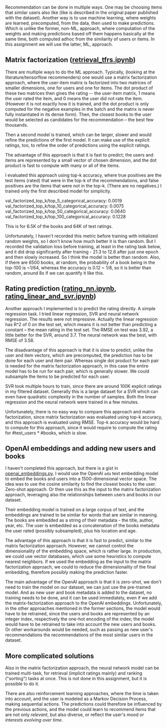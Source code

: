 Recommendation can be done in multiple ways. One may be choosing items that similar users also like (like is described in the original 
paper published with the dataset). Another way is to use machine learning, where weights are learned, precomputed, from the data, then used
to make predictions.
Which is unlike the former, non-ML, approach, where computation of the weights and making predictions based off them happens basically at the same time, 
both computed adhoc from the similarity of users or items. In this assignment we will use the latter, ML, approach. 

## Matrix factorization ([retrieval_tfrs.ipynb](retrieval_tfrs.ipynb))
There are multiple ways to do the ML approach. Typically, (looking at the literature/tensorflow recommenders) one would use a matrix factorization approach, 
where the user-item matrix is factorized into two matrices of smaller dimensions, one for users and one for items. The dot product of these two matrices 
then gives the rating -- the user-item matrix, 1 means the user rated the item, and 0 means
the user did not rate the item. (However it is not exactly how it is trained, and the dot product is only computed for the
negative examples in the batch and the matrix is never fully instantiated in its dense form). Then, the closest books to the 
user would be selected as candidates for the recommendation – the best few thousands.

Then a second model is trained, which can be larger, slower and would refine the predictions of the first model. It can make use of
the explicit ratings, too, to refine the order of predictions using the explicit ratings. 

The advantage of this approach is that it is fast to predict; the users and items are represented by a small vector of chosen dimension, and the dot product
is fast to compute with many or all of the items.

I evaluated this approach using top-k accuracy, where true positives are the test items (rated) that were in the top-k of the recommendations, and false positives
are the items that were not in the top-k. (There are no negatives.) I trained only the first described model for simplicity.

val_factorized_top_k/top_5_categorical_accuracy: 0.0019  
val_factorized_top_k/top_10_categorical_accuracy: 0.0075  
val_factorized_top_k/top_50_categorical_accuracy: 0.0640  
val_factorized_top_k/top_100_categorical_accuracy: 0.1228  

This is for 6.5K of the books and 64K of test ratings. 

Unfortunately, I haven't recorded this metric before training with initialized random weights, so I don't know how much better it is than random.
But I recorded the validation loss before training, at least in the rating task below, and it did drop significantly 
after training - 21.3 to 12.6 after just one epoch and then slowly increased. So I think the model is better than random.
Also, if there are 6500 books, at random, the probability of a book being in the top-100 is ~1/64, whereas the accuracy is 0.12 ~ 1/8, so it is better than random, around 8x
if we can quantify it like this.

## Rating prediction ([rating_nn.ipynb](rating_nn.ipynb), [rating_linear_and_svr.ipynb](rating_linear_and_svr.ipynb))

Another approach I implemented is to predict the rating directly. A simple regression task. I tried linear regression, SVR and neural network regression.
The results were not impressive. Actually the linear regression has R^2 of 0 on the test set, which means it is not better than predicting a constant – the mean rating
in the test set. The RMSE on test was 3.92, a little better for the SVR, around 3.7. The neural network was the best, with RMSE of 3.58.

The disadvantage of this approach is that it is slow to predict, unlike the user and item vectors, which are precomputed, the prediction
has to be done for each user and item pair. Whereas single dot product for each pair is needed for the matrix factorization approach, in this case 
the entire model has to be run for each pair, which is generally slower. We could subsample the items to be predicted for each user.

SVR took multiple hours to train, since there are around 100K explicit ratings in my filtered dataset. Generally this is 
a large dataset for a SVR which can even have quadratic complexity in the number of samples. Both the linear regression and the neural network
were trained in a few minutes.

Unfortunately, there is no easy way to compare this approach and matrix factorization, since matrix factorization was evaluated using
top-k accuracy, and this approach is evaluated using RMSE. Top-k accuracy would be hard to compute for this approach, since it would require
to compute the rating for #test_users * #books, which is slow.

## OpenAI embeddings and adding new users and books

I haven't completed this approach, but there is a gist in  [openai_embeddings.py](openai_embeddings.py). I would use the OpenAI `ada` text embedding model to embed the books and users
into a 1500-dimensional vector space. The idea was to use the cosine similarity to find the closest books to the user. Zero-shot approach.
Or then use this as the input to the matrix factorization approach, leveraging also the relationships between users and books in our dataset.

Their embedding model is trained on a large corpus of text, and the embeddings are trained to be similar for words that are similar in meaning. 
The books are embedded as a string of their metadata - the title, author, year, etc. The user is embedded as a concatenation
of the books metadata the user rated (possibly subsampled), plus his location and age.

The advantage of this approach is that it is fast to predict, similar to the matrix factorization approach. However, we cannot control the 
dimensionality of the embedding space, which is rather large. In production, we could use vector databases, which use some 
heuristics to compute nearest neighbors. If we used the embedding as the input to the matrix factorization approach,
we could to reduce the dimensionality of the final embedding, therefore possibly making the prediction faster.

The main advantage of the OpenAI approach is that it is zero-shot, we don't need to train the model on our dataset, we can just use the pre-trained model. And as new
user and book metadata is added to the dataset, no training needs to be done, and it can be used immediately, even if we add the matrix-factorization approach to the OpenAI embeddings.
Unfortunately, in the other approaches mentioned in the former sections, the model would have to be retrained, since the users and books are represented by an integer index, respectively the
one-hot encoding of the index; the model would have to be retrained to take into account the new users and books. Or other workarounds would be needed, such
as passing as new user's recommendations the recommendations of the most similar users in the dataset.


## More complicated solutions

Also in the matrix factorization approach, the neural network model can be trained multi-task, for retrieval (implicit ratings mainly) and ranking ("sorting") tasks
at once. This is not done in this assignment, but it is possible to do it.

There are also reinforcement learning approaches, where the time is taken into account, and the user is modeled as a Markov Decision Process, making sequential
actions. The predictions could therefore be influenced by the previous actions, and the model could learn to recommend items that are not only _relevant_, but also
diverse, or reflect the user's mood or _interests evolving over time_.
